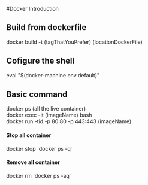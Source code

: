 #Docker Introduction

## Build from dockerfile
docker build -t (tagThatYouPrefer) (locationDockerFile)

## Cofigure the shell
eval "$(docker-machine env default)"

## Basic command
docker ps (all the live container)   
docker exec -it (imageName) bash   
docker run -tid -p 80:80 -p 443:443 (imageName)   

#### Stop all container
docker stop \`docker ps -q\`

#### Remove all container
docker rm \`docker ps -aq\`
